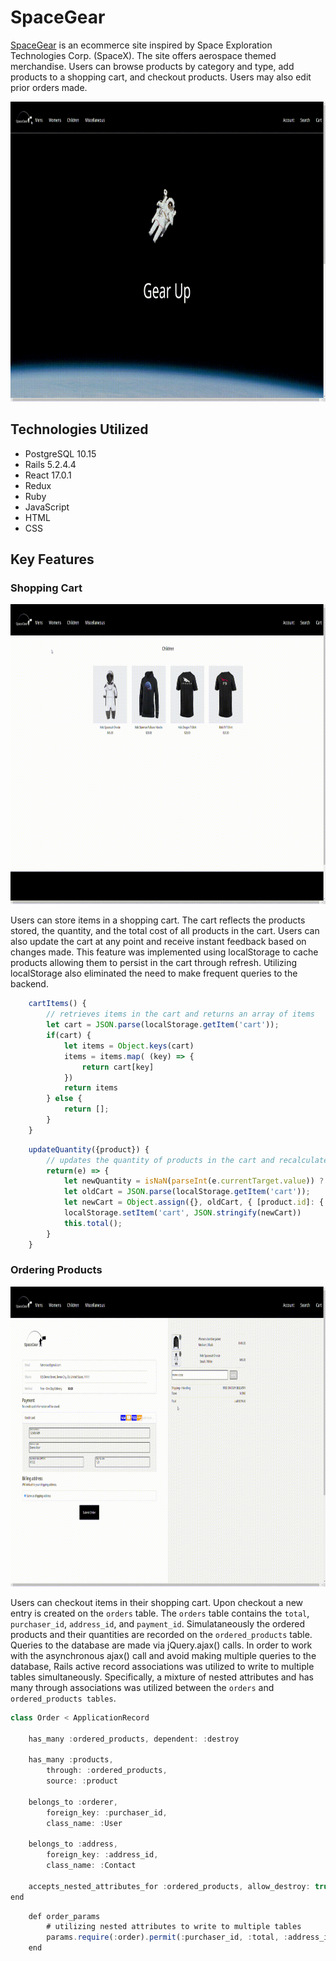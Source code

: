 

# SpaceGear

[SpaceGear](https://spacegear.herokuapp.com/#/) is an ecommerce site inspired by Space Exploration Technologies Corp. (SpaceX). The site offers aerospace themed merchandise. Users can browse products by category and type, add products to a shopping cart, and checkout products. Users may also edit prior orders made. 

<img src="./app/assets/images/preview.gif" alt="./app/assets/images/previewimg.png" width="852" height="480">

## Technologies Utilized 

* PostgreSQL 10.15
* Rails 5.2.4.4
* React 17.0.1
* Redux
* Ruby
* JavaScript
* HTML
* CSS

## Key Features 

### Shopping Cart 

<img src="./app/assets/images/cartpreview.gif" alt="./app/assets/images/cartpreview.gif" width="852" height="480">

Users can store items in a shopping cart. The cart reflects the products stored, the quantity, and the total cost of all products in the cart. Users can also update the cart at any point and receive instant feedback based on changes made. This feature was implemented using localStorage to cache products allowing them to persist in the cart through refresh. Utilizing localStorage also eliminated the need to make frequent queries to the backend.

```javascript 
    cartItems() {
        // retrieves items in the cart and returns an array of items 
        let cart = JSON.parse(localStorage.getItem('cart'));
        if(cart) {
            let items = Object.keys(cart)
            items = items.map( (key) => {
                return cart[key]
            })
            return items 
        } else {
            return [];
        }
    }
```


```javascript 
    updateQuantity({product}) {
        // updates the quantity of products in the cart and recalculates total 
        return(e) => { 
            let newQuantity = isNaN(parseInt(e.currentTarget.value)) ? 0 : e.currentTarget.value
            let oldCart = JSON.parse(localStorage.getItem('cart')); 
            let newCart = Object.assign({}, oldCart, { [product.id]: { 'quantity': newQuantity, 'product': product} }) 
            localStorage.setItem('cart', JSON.stringify(newCart))
            this.total();
        }
    }
```

### Ordering Products 

<img src="./app/assets/images/orderpreview.gif" alt="./app/assets/images/orderpreview.gif" width="852" height="480">

Users can checkout items in their shopping cart. Upon checkout a new entry is created on the `orders` table. The `orders` table contains the `total`, `purchaser_id`, `address_id`, and `payment_id`. Simulataneously the ordered products and their quantities are recorded on the `ordered_products` table. Queries to the database are made via jQuery.ajax() calls. In order to work with the asynchronous ajax() call and avoid making multiple queries to the database, Rails active record associations was utilized to write to multiple tables simultaneously. Specifically, a mixture of nested attributes and has many through associations was utilized between the `orders` and `ordered_products tables`.

```javascript 
class Order < ApplicationRecord
    
    has_many :ordered_products, dependent: :destroy
   
    has_many :products, 
        through: :ordered_products,
        source: :product

    belongs_to :orderer, 
        foreign_key: :purchaser_id, 
        class_name: :User

    belongs_to :address, 
        foreign_key: :address_id, 
        class_name: :Contact 

    accepts_nested_attributes_for :ordered_products, allow_destroy: true
end
```

```javascript
    def order_params 
        # utilizing nested attributes to write to multiple tables  
        params.require(:order).permit(:purchaser_id, :total, :address_id, ordered_products_attributes: [:id, :product_id, :quantity, :_destroy])
    end
```





